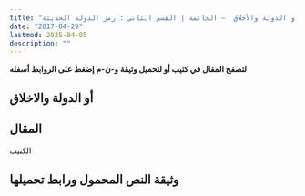 ```yaml
---
title: "الاستحالة الممتنعة أو الدولة والأخلاق  – الخاتمة | القسم الثاني : رمز الدولة الحديثة"
date: "2017-04-29"
lastmod: 2025-04-05
description: ""
---
```

**لتصفح المقال في كتيب أو لتحميل وثيقة و-ن-م إضغط على الروابط أسفله**

## **أو الدولة والاخلاق**

## المقال

الكتيب

## وثيقة النص المحمول ورابط تحميلها

###
